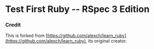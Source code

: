 Test First Ruby -- RSpec 3 Edition
==========

### Credit

This is forked from [https://github.com/alexch/learn_ruby](https://github.com/alexch/learn_ruby), its original creator.
